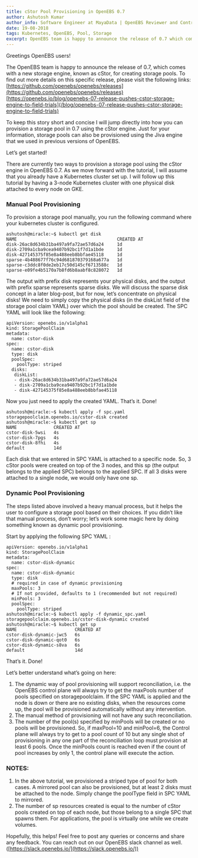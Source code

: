 ```yaml
---
title: cStor Pool Provisioning in OpenEBS 0.7
author: Ashutosh Kumar
author_info: Software Engineer at MayaData | OpenEBS Reviewer and Contributor | CKA | Gopher | Kubernaut
date: 19-08-2018
tags: Kubernetes, OpenEBS, Pool, Storage
excerpt: OpenEBS team is happy to announce the release of 0.7 which comes with a new storage engine for creating storage pool known as cStor engine.
---
```


Greetings OpenEBS users!

The OpenEBS team is happy to announce the release of 0.7, which comes with a new storage engine, known as cStor, for creating storage pools.
To find out more details on this specific release, please visit the following links:
[https://github.com/openebs/openebs/releases](https://github.com/openebs/openebs/releases)
[https://openebs.io/blog/openebs-07-release-pushes-cstor-storage-engine-to-field-trials](/blog/openebs-07-release-pushes-cstor-storage-engine-to-field-trials)

To keep this story short and concise I will jump directly into how you can provision a storage pool in 0.7 using the cStor engine. Just for your information, storage pools can also be provisioned using the Jiva engine that we used in previous versions of OpenEBS.

Let’s get started!

There are currently two ways to provision a storage pool using the cStor engine in OpenEBS 0.7. As we move forward with the tutorial, I will assume that you already have a Kubernetes cluster set up. I will follow up this tutorial by having a 3-node Kubernetes cluster with one physical disk attached to every node on GKE.

### Manual Pool Provisioning

To provision a storage pool manually, you run the following command where your kubernetes cluster is configured.

    ashutosh@miracle:~$ kubectl get disk
    NAME                                      CREATED AT
    disk-26ac8d634b31ba497a9fa72ae57d6a24     1d
    disk-2709a1cba9cea9407b92bc1f7d1a1bde     1d
    disk-427145375f85e8a488eeb8bbfae45118     1d
    sparse-4b488677f76c94d681870379168a677a   1d
    sparse-c3ddc8f0de2eb17c50d145cf6713588c   1d
    sparse-e09fe4b5170a7b8fd6b8aabf8c828072   1d

The output with prefix disk represents your physical disks, and the output with prefix sparse represents sparse disks. We will discuss the sparse disk concept in a later blog-post, but for now, let’s concentrate on physical disks! We need to simply copy the physical disks (in the diskList field of the storage pool claim YAML) over which the pool should be created. The SPC YAML will look like the following:

    apiVersion: openebs.io/v1alpha1
    kind: StoragePoolClaim
    metadata:
      name: cstor-disk
    spec:
      name: cstor-disk
      type: disk 
      poolSpec:
        poolType: striped
      disks:
       diskList:
       - disk-26ac8d634b31ba497a9fa72ae57d6a24
       - disk-2709a1cba9cea9407b92bc1f7d1a1bde
       - disk-427145375f85e8a488eeb8bbfae45118

Now you just need to apply the created YAML. That’s it. Done!

    ashutosh@miracle:~$ kubectl apply -f spc.yaml 
    storagepoolclaim.openebs.io/cstor-disk created
    ashutosh@miracle:~$ kubectl get sp
    NAME              CREATED AT
    cstor-disk-5wsi   4s
    cstor-disk-7pgs   4s
    cstor-disk-8fhi   4s
    default           14d

Each disk that we entered in SPC YAML is attached to a specific node. So, 3 cStor pools were created on top of the 3 nodes, and this sp (the output belongs to the applied SPC) belongs to the applied SPC. If all 3 disks were attached to a single node, we would only have one sp.

### Dynamic Pool Provisioning

The steps listed above involved a heavy manual process, but it helps the user to configure a storage pool based on their choices. If you didn’t like that manual process, don’t worry; let’s work some magic here by doing something known as dynamic pool provisioning.

Start by applying the following SPC YAML :

    apiVersion: openebs.io/v1alpha1
    kind: StoragePoolClaim
    metadata:
      name: cstor-disk-dynamic
    spec:
      name: cstor-disk-dynamic
      type: disk
      # required in case of dynamic provisioning
      maxPools: 3 
      # If not provided, defaults to 1 (recommended but not required)
      minPools: 3
      poolSpec:
        poolType: striped
    ashutosh@miracle:~$ kubectl apply -f dynamic_spc.yaml storagepoolclaim.openebs.io/cstor-disk-dynamic created
    ashutosh@miracle:~$ kubectl get sp
    NAME                      CREATED AT
    cstor-disk-dynamic-jwc5   6s
    cstor-disk-dynamic-qot0   6s
    cstor-disk-dynamic-s8va   6s
    default                   14d

That’s it. Done!

Let’s better understand what’s going on here:

1. The dynamic way of pool provisioning will support reconciliation, i.e. the OpenEBS control plane will always try to get the maxPools number of pools specified on storagepoolclaim. If the SPC YAML is applied and the node is down or there are no existing disks, when the resources come up, the pool will be provisioned automatically without any intervention.
2. The manual method of provisioning will not have any such reconciliation.
3. The number of the pool(s) specified by minPools will be created or no pools will be provisioned. So, if maxPool=10 and minPool=6, the Control plane will always try to get to a pool count of 10 but any single shot of provisioning in any one part of the reconciliation loop must provision at least 6 pools. Once the minPools count is reached even if the count of pool increases by only 1, the control plane will execute the action.

### NOTES: 

1. In the above tutorial, we provisioned a striped type of pool for both cases. A mirrored pool can also be provisioned, but at least 2 disks must be attached to the node. Simply change the poolType field in SPC YAML to mirrored.
2. The number of sp resources created is equal to the number of cStor pools created on top of each node, but those belong to a single SPC that spawns them. For applications, the pool is virtually one while we create volumes.

Hopefully, this helps! Feel free to post any queries or concerns and share any feedback. You can reach out on our OpenEBS slack channel as well.
([https://slack.openebs.io/](https://slack.openebs.io/))
